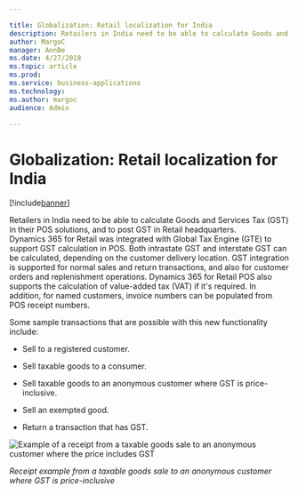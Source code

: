 ```yaml
---

title: Globalization: Retail localization for India
description: Retailers in India need to be able to calculate Goods and Services Tax (GST) in their POS solutions, and to post GST in Retail headquarters.
author: MargoC
manager: AnnBe
ms.date: 4/27/2018
ms.topic: article
ms.prod: 
ms.service: business-applications
ms.technology: 
ms.author: margoc
audience: Admin

---
```

#  Globalization: Retail localization for India




[!include[banner](../../../includes/banner.md)]

Retailers in India need to be able to calculate Goods and Services Tax (GST) in
their POS solutions, and to post GST in Retail headquarters. Dynamics 365 for
Retail was integrated with Global Tax Engine (GTE) to support GST calculation in
POS. Both intrastate GST and interstate GST can be calculated, depending on the
customer delivery location. GST integration is supported for normal sales and
return transactions, and also for customer orders and replenishment operations.
Dynamics 365 for Retail POS also supports the calculation of value-added tax
(VAT) if it's required. In addition, for named customers, invoice numbers can be
populated from POS receipt numbers.

Some sample transactions that are possible with this new functionality include:

-   Sell to a registered customer.

-   Sell taxable goods to a consumer.

-   Sell taxable goods to an anonymous customer where GST is price-inclusive.

-   Sell an exempted good.

-   Return a transaction that has GST.

![Example of a receipt from a taxable goods sale to an anonymous customer where the price includes GST
](media/globalization-retail-localization-india-1.png "Example of a receipt from a taxable goods sale to an anonymous customer where the price includes GST
")
<!-- IND_GST_ReceiptExample.png -->


*Receipt example from a taxable goods sale to an anonymous customer where GST is
price-inclusive*


